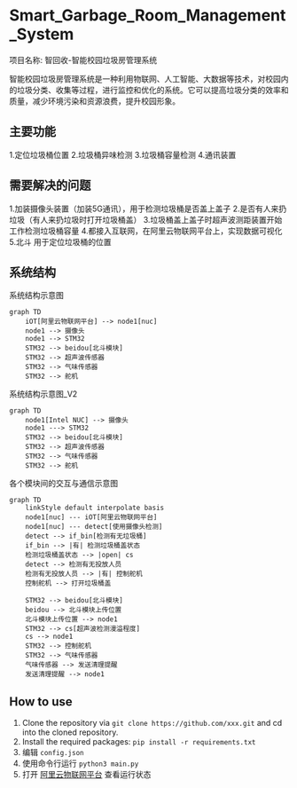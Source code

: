 # Smart_Garbage_Room_Management_System

项目名称: 智回收-智能校园垃圾房管理系统

智能校园垃圾房管理系统是一种利用物联网、人工智能、大数据等技术，对校园内的垃圾分类、收集等过程，进行监控和优化的系统。它可以提高垃圾分类的效率和质量，减少环境污染和资源浪费，提升校园形象。

## 主要功能

1.定位垃圾桶位置
2.垃圾桶异味检测
3.垃圾桶容量检测
4.通讯装置

## 需要解决的问题

1.加装摄像头装置（加装5G通讯），用于检测垃圾桶是否盖上盖子
2.是否有人来扔垃圾（有人来扔垃圾时打开垃圾桶盖）
3.垃圾桶盖上盖子时超声波测距装置开始工作检测垃圾桶容量
4.都接入互联网，在阿里云物联网平台上，实现数据可视化
5.北斗 用于定位垃圾桶的位置

## 系统结构

系统结构示意图

```mermaid
graph TD
    iOT[阿里云物联网平台] --> node1[nuc]
    node1 --> 摄像头
    node1 --> STM32
    STM32 --> beidou[北斗模块]
    STM32 --> 超声波传感器
    STM32 --> 气味传感器
    STM32 --> 舵机
```

系统结构示意图_V2

```mermaid
graph TD
    node1[Intel NUC] --> 摄像头
    node1 ---> STM32
    STM32 --> beidou[北斗模块]
    STM32 --> 超声波传感器
    STM32 --> 气味传感器
    STM32 --> 舵机
```

各个模块间的交互与通信示意图

```mermaid
graph TD
    linkStyle default interpolate basis
    node1[nuc] --- iOT[阿里云物联网平台]
    node1[nuc] --- detect[使用摄像头检测]
    detect --> if_bin[检测有无垃圾桶]
    if_bin --> |有| 检测垃圾桶盖状态
    检测垃圾桶盖状态 --> |open| cs
    detect --> 检测有无投放人员
    检测有无投放人员 --> |有| 控制舵机
    控制舵机 --> 打开垃圾桶盖

    STM32 --> beidou[北斗模块]
    beidou --> 北斗模块上传位置
    北斗模块上传位置 --> node1
    STM32 --> cs[超声波检测漫溢程度]
    cs --> node1
    STM32 --> 控制舵机
    STM32 --> 气味传感器
    气味传感器 --> 发送清理提醒
    发送清理提醒 --> node1
```

## How to use

1. Clone the repository via `git clone https://github.com/xxx.git` and cd into the cloned repository.
2. Install the required packages: `pip install -r requirements.txt`
3. 编辑 `config.json`
4. 使用命令行运行 `python3 main.py`
5. 打开 [阿里云物联网平台](https://www.aliyun.com) 查看运行状态

